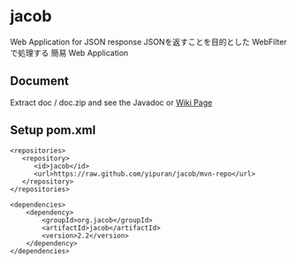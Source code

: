 # jacob
Web Application  for JSON response
JSONを返すことを目的とした WebFilter で処理する 簡易 Web Application

## Document
Extract doc / doc.zip and see the Javadoc
or [Wiki Page](../../wiki)


## Setup pom.xml
```
<repositories>
   <repository>
      <id>jacob</id>
      <url>https://raw.github.com/yipuran/jacob/mvn-repo</url>
   </repository>
</repositories>

<dependencies>
    <dependency>
        <groupId>org.jacob</groupId>
        <artifactId>jacob</artifactId>
        <version>2.2</version>
    </dependency>
</dependencies>

```

